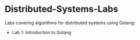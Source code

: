 # Distributed-Systems-Labs
Labs covering algorithms for distributed systems using Golang:
- Lab 1: Introduction to Golang
